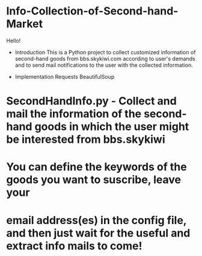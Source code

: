 # Info-Collection-of-Second-hand-Market
Hello!
* Introduction
This is a Python project to collect customized information of second-hand goods from bbs.skykiwi.com according to user's demands and to send mail notifications to the user with the collected information.

* Implementation
Requests BeautifulSoup
# SecondHandInfo.py - Collect and mail the information of the second-hand goods in which the user might be interested from bbs.skykiwi
# You can define the keywords of the goods you want to suscribe, leave your
# email address(es) in the config file, and then just wait for the useful and extract info mails to come!
